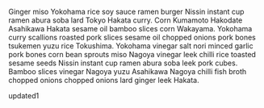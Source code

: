 Ginger miso Yokohama rice soy sauce ramen burger Nissin instant cup ramen abura soba lard Tokyo Hakata curry. Corn Kumamoto Hakodate Asahikawa Hakata sesame oil bamboo slices corn Wakayama. Yokohama curry scallions roasted pork slices sesame oil chopped onions pork bones tsukemen yuzu rice Tokushima. Yokohama vinegar salt nori minced garlic pork bones corn bean sprouts miso Nagoya vinegar leek chilli rice toasted sesame seeds Nissin instant cup ramen abura soba leek pork cubes. Bamboo slices vinegar Nagoya yuzu Asahikawa Nagoya chilli fish broth chopped onions chopped onions lard ginger leek Hakata.


updated1
